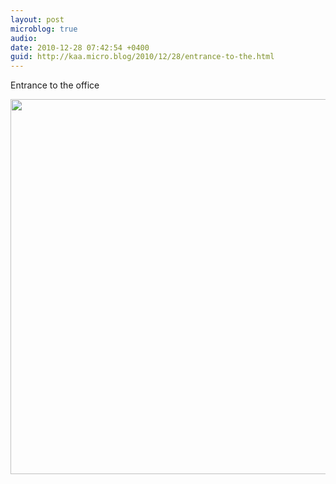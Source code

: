 ```yaml
---
layout: post
microblog: true
audio: 
date: 2010-12-28 07:42:54 +0400
guid: http://kaa.micro.blog/2010/12/28/entrance-to-the.html
---
```

Entrance to the office

<img src="https://micro.kaa.bz/uploads/2018/08439308df.jpg" width="600" height="600" />
